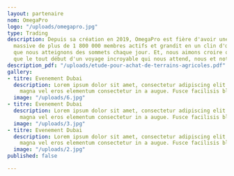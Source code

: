 ```yaml
---
layout: partenaire
nom: OmegaPro
logo: "/uploads/omegapro.jpg"
type: Trading
description: Depuis sa création en 2019, OmegaPro est fière d'avoir une communauté
  massive de plus de 1 800 000 membres actifs et grandit en un clin d'œil à mesure
  que nous atteignons des sommets chaque jour. Et, nous aimons croire que ce n'est
  que le tout début d'un voyage incroyable qui nous attend, nous et notre communauté.
description_pdf: "/uploads/etude-pour-achat-de-terrains-agricoles.pdf"
gallery:
- titre: Evenement Dubai
  description: Lorem ipsum dolor sit amet, consectetur adipiscing elit. Maecenas at
    magna vel eros elementum consectetur in a augue. Fusce facilisis blandit convallis.
  image: "/uploads/6.jpg"
- titre: Evenement Dubai
  description: Lorem ipsum dolor sit amet, consectetur adipiscing elit. Maecenas at
    magna vel eros elementum consectetur in a augue. Fusce facilisis blandit convallis.
  image: "/uploads/3.jpg"
- titre: Evenement Dubai
  description: Lorem ipsum dolor sit amet, consectetur adipiscing elit. Maecenas at
    magna vel eros elementum consectetur in a augue. Fusce facilisis blandit convallis.
  image: "/uploads/2.jpg"
published: false

---
```

